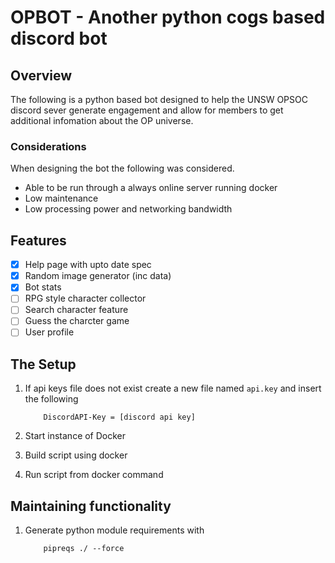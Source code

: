 # OPBOT - Another python cogs based discord bot

## Overview

The following is a python based bot designed to help the UNSW OPSOC discord sever generate engagement and allow for members to get additional infomation about the OP universe.

### Considerations

When designing the bot the following was considered.

- Able to be run through a always online server running docker
- Low maintenance
- Low processing power and networking bandwidth

## Features

- [x] Help page with upto date spec
- [x] Random image generator (inc data)
- [x] Bot stats
- [ ] RPG style character collector
- [ ] Search character feature
- [ ] Guess the charcter game
- [ ] User profile

## The Setup

1. If api keys file does not exist create a new file named ```api.key``` and insert the following

    ``` linix
        DiscordAPI-Key = [discord api key]
    ```

2. Start instance of Docker
3. Build script using docker
4. Run script from docker command

## Maintaining functionality

1. Generate python module requirements with

    ``` linix
        pipreqs ./ --force
    ```

